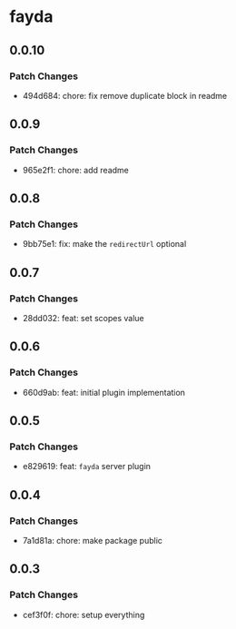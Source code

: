 # fayda

## 0.0.10

### Patch Changes

- 494d684: chore: fix remove duplicate block in readme

## 0.0.9

### Patch Changes

- 965e2f1: chore: add readme

## 0.0.8

### Patch Changes

- 9bb75e1: fix: make the `redirectUrl` optional

## 0.0.7

### Patch Changes

- 28dd032: feat: set scopes value

## 0.0.6

### Patch Changes

- 660d9ab: feat: initial plugin implementation

## 0.0.5

### Patch Changes

- e829619: feat: `fayda` server plugin

## 0.0.4

### Patch Changes

- 7a1d81a: chore: make package public

## 0.0.3

### Patch Changes

- cef3f0f: chore: setup everything
